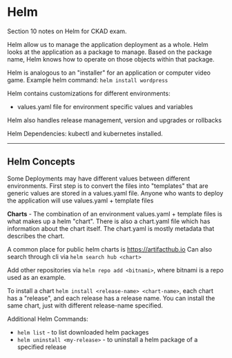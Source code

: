 # Helm
Section 10 notes on Helm for CKAD exam. 

Helm allow us to manage the application deployment as a whole. Helm looks at the application as a package to manage.
Based on the package name, Helm knows how to operate on those objects within that package.

Helm is analogous to an "installer" for an application or computer video game. 
Example helm command: `helm install wordpress`

Helm contains customizations for different environments:
* values.yaml file for environment specific values and variables

Helm also handles release management, version and upgrades or rollbacks 

Helm Dependencies: kubectl and kubernetes installed. 

---

## Helm Concepts
Some Deployments may have different values between different environments. 
First step is to convert the files into "templates" that are generic
values are stored in a values.yaml file. Anyone who wants to deploy the application will use values.yaml + template files

**Charts** - The combination of an environment values.yaml + template files is what makes up a helm "chart".
There is also a chart.yaml file which has information about the chart itself. The chart.yaml is mostly metadata that describes the chart. 

A common place for public helm charts is https://artifacthub.io
Can also search through cli via `helm search hub <chart>`

Add other repositories via `helm repo add <bitnami>`, where bitnami is a repo used as an example.

To install a chart `helm install <release-name> <chart-name>`, each chart has a "release", and each release has a release name. 
You can install the same chart, just with different release-name specified. 

Additional Helm Commands:
* `helm list` - to list downloaded helm packages 
* `helm uninstall <my-release>` - to uninstall a helm package of a specified release
